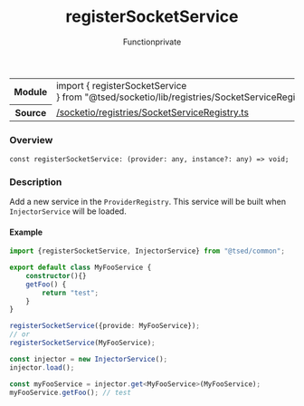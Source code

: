 
<header class="symbol-info-header"><h1 id="registersocketservice">registerSocketService</h1><label class="symbol-info-type-label function">Function</label><label class="api-type-label private" title="private">private</label></header>
<!-- summary -->
<section class="symbol-info"><table class="is-full-width"><tbody><tr><th>Module</th><td><div class="lang-typescript"><span class="token keyword">import</span> { registerSocketService }&nbsp;<span class="token keyword">from</span>&nbsp;<span class="token string">"@tsed/socketio/lib/registries/SocketServiceRegistry"</span></div></td></tr><tr><th>Source</th><td><a href="https://github.com/Romakita/ts-express-decorators/blob/v4.23.0/src//socketio/registries/SocketServiceRegistry.ts#L0-L0">/socketio/registries/SocketServiceRegistry.ts</a></td></tr></tbody></table></section>
<!-- overview -->


### Overview


<pre><code class="typescript-lang "><span class="token keyword">const</span> registerSocketService<span class="token punctuation">:</span> <span class="token punctuation">(</span>provider<span class="token punctuation">:</span> <span class="token keyword">any</span><span class="token punctuation">,</span> instance?<span class="token punctuation">:</span> <span class="token keyword">any</span><span class="token punctuation">)</span> => <span class="token keyword">void</span><span class="token punctuation">;</span></code></pre>


<!-- Parameters -->

<!-- Description -->


### Description

Add a new service in the `ProviderRegistry`. This service will be built when `InjectorService` will be loaded.

#### Example

```typescript
import {registerSocketService, InjectorService} from "@tsed/common";

export default class MyFooService {
    constructor(){}
    getFoo() {
        return "test";
    }
}

registerSocketService({provide: MyFooService});
// or
registerSocketService(MyFooService);

const injector = new InjectorService();
injector.load();

const myFooService = injector.get<MyFooService>(MyFooService);
myFooService.getFoo(); // test
```

<!-- Members -->

